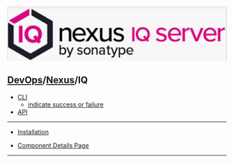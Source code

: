 [![Nexus](../resource/iq.png)](https://help.sonatype.com/iqserver)
## [DevOps]/[Nexus]/IQ

- [CLI](https://help.sonatype.com/iqserver/integrations/nexus-iq-cli)
    - [indicate success or failure](https://community.sonatype.com/t/how-to-indicate-success-or-failure-from-the-iq-cli/394)
- [API](https://help.sonatype.com/iqserver/automating/rest-apis)
---
- [Installation](./Installation.md)

- [Component Details Page](https://help.sonatype.com/iqserver/reporting/application-composition-report/component-details-page)



------
[DevOps]: <../../README.md>
[Nexus]: <../nexus.md>